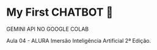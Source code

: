 # My First CHATBOT 🤖
GEMINI API NO GOOGLE COLAB

Aula 04 -  ALURA Imersão Inteligência Artificial 2ª Edição. 

